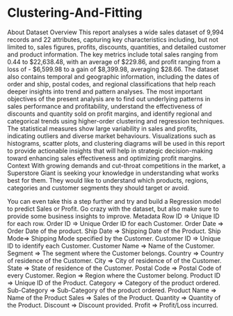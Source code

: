 # Clustering-And-Fitting

About Dataset
Overview This report analyses a wide sales dataset of 9,994 records and 22 attributes, capturing key characteristics including, but not limited to, sales figures, profits, discounts, quantities, and detailed customer and product information. The key metrics include total sales ranging from 0.44 to $22,638.48, with an average of $229.86, and profit ranging from a loss of - $6,599.98 to a gain of $8,399.98, averaging $28.66. The dataset also contains temporal and geographic information, including the dates of order and ship, postal codes, and regional classifications that help reach deeper insights into trend and pattern analyses.
The most important objectives of the present analysis are to find out underlying patterns in sales performance and profitability, understand the effectiveness of discounts and quantity sold on profit margins, and identify regional and categorical trends using higher-order clustering and regression techniques. The statistical measures show large variability in sales and profits, indicating outliers and diverse market behaviours. Visualizations such as histograms, scatter plots, and clustering diagrams will be used in this report to provide actionable insights that will help in strategic decision-making toward enhancing sales effectiveness and optimizing profit margins.
Context
With growing demands and cut-throat competitions in the market, a Superstore Giant is seeking your knowledge in understanding what works best for them. They would like to understand which products, regions, categories and customer segments they should target or avoid.

You can even take this a step further and try and build a Regression model to predict Sales or Profit.
Go crazy with the dataset, but also make sure to provide some business insights to improve.
Metadata
Row ID => Unique ID for each row.
Order ID => Unique Order ID for each Customer.
Order Date => Order Date of the product.
Ship Date => Shipping Date of the Product.
Ship Mode=> Shipping Mode specified by the Customer.
Customer ID => Unique ID to identify each Customer.
Customer Name => Name of the Customer.
Segment => The segment where the Customer belongs.
Country => Country of residence of the Customer.
City => City of residence of of the Customer.
State => State of residence of the Customer.
Postal Code => Postal Code of every Customer.
Region => Region where the Customer belong.
Product ID => Unique ID of the Product.
Category => Category of the product ordered.
Sub-Category => Sub-Category of the product ordered.
Product Name => Name of the Product
Sales => Sales of the Product.
Quantity => Quantity of the Product.
Discount => Discount provided.
Profit => Profit/Loss incurred.
